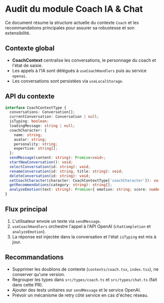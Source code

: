 # Audit du module Coach IA & Chat

Ce document résume la structure actuelle du contexte `Coach` et les recommandations principales pour assurer sa robustesse et son extensibilité.

## Contexte global
- **CoachContext** centralise les conversations, le personnage du coach et l'état de saisie.
- Les appels à l'IA sont délégués à `useCoachHandlers` puis au service `openai`.
- Les conversations sont persistées via `useLocalStorage`.

## API du contexte
```ts
interface CoachContextType {
  conversations: Conversation[];
  currentConversation: Conversation | null;
  isTyping: boolean;
  loadingMessage: string | null;
  coachCharacter: {
    name: string;
    avatar: string;
    personality: string;
    expertise: string[];
  };
  sendMessage(content: string): Promise<void>;
  startNewConversation(): void;
  selectConversation(id: string): void;
  renameConversation(id: string, title: string): void;
  deleteConversation(id: string): void;
  setCoachCharacter(character: CoachContextType['coachCharacter']): void;
  getRecommendations(category: string): string[];
  analyzeEmotion(text: string): Promise<{ emotion: string; score: number }>;
}
```

## Flux principal
1. L'utilisateur envoie un texte via `sendMessage`.
2. `useCoachHandlers` orchestre l'appel à l'API OpenAI (`chatCompletion` et `analyzeEmotion`).
3. La réponse est injectée dans la conversation et l'état `isTyping` est mis à jour.

## Recommandations
- Supprimer les doublons de contexte (`contexts/coach.tsx`, `index.tsx`), ne conserver qu'une version.
- Regrouper les types dans `src/types/coach.ts` et `src/types/chat.ts` (fait dans cette PR).
- Ajouter des tests unitaires sur `sendMessage` et le service OpenAI.
- Prévoir un mécanisme de retry côté service en cas d'échec réseau.

